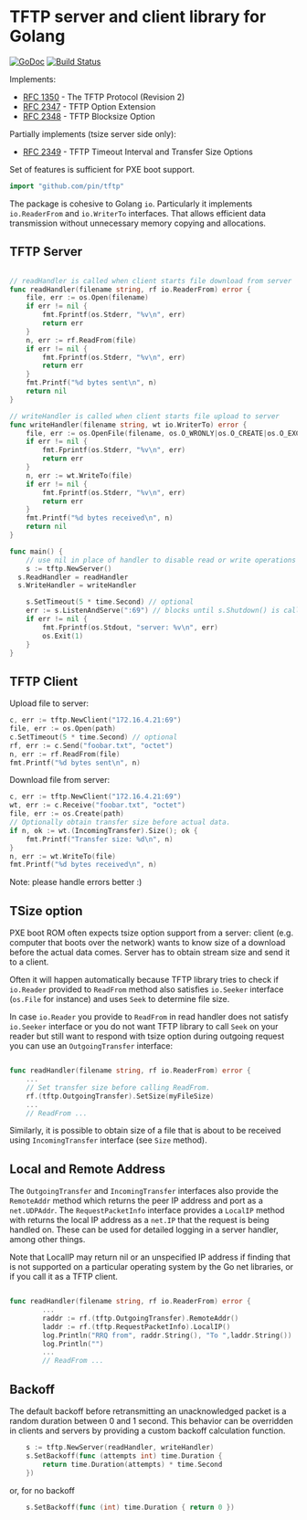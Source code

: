 TFTP server and client library for Golang
=========================================

[![GoDoc](https://godoc.org/github.com/pin/tftp?status.svg)](https://godoc.org/github.com/pin/tftp)
[![Build Status](https://travis-ci.org/pin/tftp.svg?branch=master)](https://travis-ci.org/pin/tftp)

Implements:
 * [RFC 1350](https://tools.ietf.org/html/rfc1350) - The TFTP Protocol (Revision 2)
 * [RFC 2347](https://tools.ietf.org/html/rfc2347) - TFTP Option Extension
 * [RFC 2348](https://tools.ietf.org/html/rfc2348) - TFTP Blocksize Option

Partially implements (tsize server side only):
 * [RFC 2349](https://tools.ietf.org/html/rfc2349) - TFTP Timeout Interval and Transfer Size Options

Set of features is sufficient for PXE boot support.

``` go
import "github.com/pin/tftp"
```

The package is cohesive to Golang `io`. Particularly it implements
`io.ReaderFrom` and `io.WriterTo` interfaces. That allows efficient data
transmission without unnecessary memory copying and allocations.


TFTP Server
-----------

```go

// readHandler is called when client starts file download from server
func readHandler(filename string, rf io.ReaderFrom) error {
	file, err := os.Open(filename)
	if err != nil {
		fmt.Fprintf(os.Stderr, "%v\n", err)
		return err
	}
	n, err := rf.ReadFrom(file)
	if err != nil {
		fmt.Fprintf(os.Stderr, "%v\n", err)
		return err
	}
	fmt.Printf("%d bytes sent\n", n)
	return nil
}

// writeHandler is called when client starts file upload to server
func writeHandler(filename string, wt io.WriterTo) error {
	file, err := os.OpenFile(filename, os.O_WRONLY|os.O_CREATE|os.O_EXCL, 0644)
	if err != nil {
		fmt.Fprintf(os.Stderr, "%v\n", err)
		return err
	}
	n, err := wt.WriteTo(file)
	if err != nil {
		fmt.Fprintf(os.Stderr, "%v\n", err)
		return err
	}
	fmt.Printf("%d bytes received\n", n)
	return nil
}

func main() {
	// use nil in place of handler to disable read or write operations
	s := tftp.NewServer()
  s.ReadHandler = readHandler
  s.WriteHandler = writeHandler

	s.SetTimeout(5 * time.Second) // optional
	err := s.ListenAndServe(":69") // blocks until s.Shutdown() is called
	if err != nil {
		fmt.Fprintf(os.Stdout, "server: %v\n", err)
		os.Exit(1)
	}
}
```

TFTP Client
-----------
Upload file to server:

```go
c, err := tftp.NewClient("172.16.4.21:69")
file, err := os.Open(path)
c.SetTimeout(5 * time.Second) // optional
rf, err := c.Send("foobar.txt", "octet")
n, err := rf.ReadFrom(file)
fmt.Printf("%d bytes sent\n", n)
```

Download file from server:

```go
c, err := tftp.NewClient("172.16.4.21:69")
wt, err := c.Receive("foobar.txt", "octet")
file, err := os.Create(path)
// Optionally obtain transfer size before actual data.
if n, ok := wt.(IncomingTransfer).Size(); ok {
	fmt.Printf("Transfer size: %d\n", n)
}
n, err := wt.WriteTo(file)
fmt.Printf("%d bytes received\n", n)
```

Note: please handle errors better :)

TSize option
------------

PXE boot ROM often expects tsize option support from a server: client
(e.g. computer that boots over the network) wants to know size of a
download before the actual data comes. Server has to obtain stream
size and send it to a client.

Often it will happen automatically because TFTP library tries to check
if `io.Reader` provided to `ReadFrom` method also satisfies
`io.Seeker` interface (`os.File` for instance) and uses `Seek` to
determine file size.

In case `io.Reader` you provide to `ReadFrom` in read handler does not
satisfy `io.Seeker` interface or you do not want TFTP library to call
`Seek` on your reader but still want to respond with tsize option
during outgoing request you can use an `OutgoingTransfer` interface:

```go

func readHandler(filename string, rf io.ReaderFrom) error {
	...
	// Set transfer size before calling ReadFrom.
	rf.(tftp.OutgoingTransfer).SetSize(myFileSize)
	...
	// ReadFrom ...

```

Similarly, it is possible to obtain size of a file that is about to be
received using `IncomingTransfer` interface (see `Size` method).

Local and Remote Address
------------------------

The `OutgoingTransfer` and `IncomingTransfer` interfaces also provide
the `RemoteAddr` method which returns the peer IP address and port as
a `net.UDPAddr`.  The `RequestPacketInfo` interface provides a
`LocalIP` method with returns the local IP address as a `net.IP` that
the request is being handled on.  These can be used for detailed
logging in a server handler, among other things.

Note that LocalIP may return nil or an unspecified IP address
if finding that is not supported on a particular operating system by
the Go net libraries, or if you call it as a TFTP client.

```go

func readHandler(filename string, rf io.ReaderFrom) error {
        ...
        raddr := rf.(tftp.OutgoingTransfer).RemoteAddr()
        laddr := rf.(tftp.RequestPacketInfo).LocalIP()
        log.Println("RRQ from", raddr.String(), "To ",laddr.String())
        log.Println("")
        ...
        // ReadFrom ...
```

Backoff
-------

The default backoff before retransmitting an unacknowledged packet is a
random duration between 0 and 1 second.  This behavior can be overridden
in clients and servers by providing a custom backoff calculation function.

```go
	s := tftp.NewServer(readHandler, writeHandler)
	s.SetBackoff(func (attempts int) time.Duration {
		return time.Duration(attempts) * time.Second
	})
```

or, for no backoff

```go
	s.SetBackoff(func (int) time.Duration { return 0 })
```
